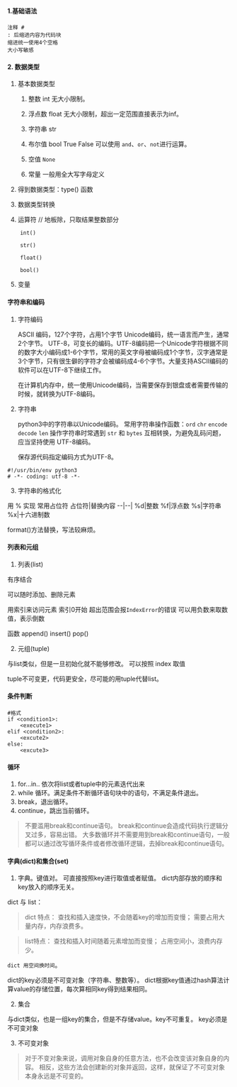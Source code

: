 #### 1.基础语法

    注释 #
    : 后缩进内容为代码块
    缩进统一使用4个空格
    大小写敏感

#### 2. 数据类型

1. 基本数据类型

    1. 整数 int 无大小限制。

    2. 浮点数 float 无大小限制，超出一定范围直接表示为inf。

    3. 字符串 str

    4. 布尔值 bool
        True
        False
        可以使用 `and`、`or`、`not`进行运算。

    5. 空值 `None`
    6. 常量 一般用全大写字母定义

2. 得到数据类型：type() 函数

3. 数据类型转换
4. 运算符
    // 地板除，只取结果整数部分

```
    int()

    str()

    float()

    bool()
```

5. 变量

#### 字符串和编码

1. 字符编码

    ASCII 编码，127个字符，占用1个字节
    Unicode编码，统一语言而产生，通常2个字节。
    UTF-8，可变长的编码。UTF-8编码把一个Unicode字符根据不同的数字大小编码成1-6个字节，常用的英文字母被编码成1个字节，汉字通常是3个字节，只有很生僻的字符才会被编码成4-6个字节。大量支持ASCII编码的软件可以在UTF-8下继续工作。

    在计算机内存中，统一使用Unicode编码，当需要保存到银盘或者需要传输的时候，就转换为UTF-8编码。

2. 字符串

   python3中的字符串以Unicode编码。
   常用字符串操作函数：`ord` `chr` `encode` `decode` `len`
   操作字符串时常遇到 `str` 和 `bytes` 互相转换，为避免乱码问题，应当坚持使用 UTF-8编码。

   保存源代码指定编码方式为UTF-8。

```
#!/usr/bin/env python3
# -*- coding: utf-8 -*-
```

3. 字符串的格式化

用 % 实现
常用占位符
占位符|替换内容
--|--|
%d|整数
%f|浮点数
%s|字符串
%x|十六进制数

format()方法替换，写法较麻烦。

#### 列表和元组

1. 列表(list)

有序结合

可以随时添加、删除元素

用索引来访问元素
    索引0开始
    超出范围会报`IndexError`的错误
    可以用负数来取数值，表示倒数

函数
    append()
    insert()
    pop()

2. 元组(tuple)

与list类似，但是一旦初始化就不能够修改。
可以按照 index 取值

tuple不可变更，代码更安全，尽可能的用tuple代替list。

#### 条件判断

```
#格式
if <condition1>:
    <execute1>
elif <condition2>:
    <excute2>
else:
    <excute3>
```

#### 循环

1. for...in.. 依次将list或者tuple中的元素迭代出来
2. while 循环。满足条件不断循环语句块中的语句，不满足条件退出。
3. break，退出循环。
4. continue，跳出当前循环。

>不要滥用break和continue语句。
>break和continue会造成代码执行逻辑分叉过多，容易出错。
>大多数循环并不需要用到break和continue语句，一般都可以通过改写循环条件或者修改循环逻辑，去掉break和continue语句。

#### 字典(dict)和集合(set)

1. 字典。键值对。
    可直接按照key进行取值或者赋值。
    dict内部存放的顺序和key放入的顺序无关。

dict 与 list：
>dict 特点：
>查找和插入速度快，不会随着key的增加而变慢；
>需要占用大量内存，内存浪费多。

>list特点：
>查找和插入时间随着元素增加而变慢；
>占用空间小，浪费内存少。

`dict 用空间换时间`。

dict的key必须是不可变对象（字符串、整数等）。
dict根据key值通过hash算法计算value的存储位置，每次算相同key得到结果相同。

2. 集合

与dict类似，也是一组key的集合，但是不存储value。key不可重复。
key必须是不可变对象

3. 不可变对象

>对于不变对象来说，调用对象自身的任意方法，也不会改变该对象自身的内容。
>相反，这些方法会创建新的对象并返回，这样，就保证了不可变对象本身永远是不可变的。
